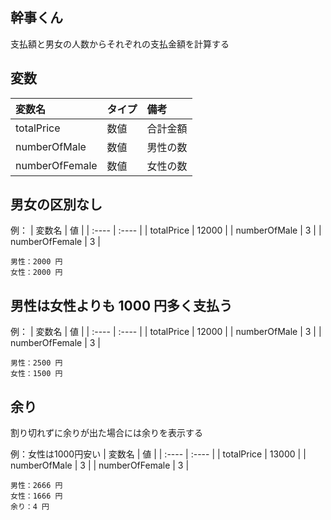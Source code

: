 ## 幹事くん
支払額と男女の人数からそれぞれの支払金額を計算する

## 変数
| 変数名 | タイプ | 備考 |
| :---- | :---- | :---- |
| totalPrice | 数値	| 合計金額 |
| numberOfMale | 数値 | 男性の数 |
| numberOfFemale | 数値 | 女性の数 |

## 男女の区別なし
例：
| 変数名 | 値 |
| :---- | :---- |
| totalPrice | 12000 |
| numberOfMale | 3 |
| numberOfFemale | 3 |
``` console
男性：2000 円
女性：2000 円
```

## 男性は女性よりも 1000 円多く支払う
例：
| 変数名 | 値 |
| :---- | :---- |
| totalPrice | 12000 |
| numberOfMale | 3 |
| numberOfFemale | 3 |
``` console
男性：2500 円
女性：1500 円
```

## 余り
割り切れずに余りが出た場合には余りを表示する

例：女性は1000円安い
| 変数名 | 値 |
| :---- | :---- |
| totalPrice | 13000 |
| numberOfMale | 3 |
| numberOfFemale | 3 |
``` console
男性：2666 円
女性：1666 円
余り：4 円
```